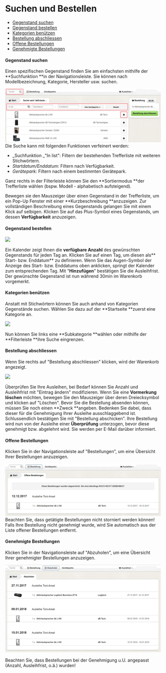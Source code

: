 # Suchen und Bestellen

* [Gegenstand suchen](#gegenstand-suchen)
* [Gegenstand bestellen](#gegenstand-bestellen)
* [Kategorien benützen](#kategorien-benützen)
* [Bestellung abschliessen](#bestellung-abschliessen)
* [Offene Bestellungen](#offene-bestellungen)
* [Genehmigte Bestellungen](#genehmigte-bestellungen)

#### Gegenstand suchen

Einen spezifischen Gegenstand finden Sie am einfachsten mithilfe der **Suchfunktion **in der Navigationsleiste. Sie können nach Modellbezeichnung, Kategorie, Hersteller usw. suchen.

![](/assets/Ausleihen_Suchergebnisse.png)Die Suche kann mit folgenden Funktionen verfeinert werden:

* _Suchfunktion _"In list": Filtern der bestehenden Trefferliste mit weiteren Stichwörtern.
* _Startdatum/Enddatum_: Filtern nach Verfügbarkeit.
* _Gerätepark_: Filtern nach einem bestimmten Gerätepark. 

Ganz rechts in der Filterleiste können Sie den **Sortiermodus **der Trefferliste wählen \(bspw. Modell - alphabetisch aufsteigend\).

Bewegen sie den Mauszeiger über einen Gegenstand in der Trefferliste, um ein Pop-Up Fenster mit einer **Kurzbeschreibung **anzuzeigen. Zur vollständigen Beschreibung eines Gegenstands gelangen Sie mit einem Klick auf selbigen. Klicken Sie auf das Plus-Symbol eines Gegenstands, um dessen **Verfügbarkeit** anzuzeigen.

#### Gegenstand bestellen

![](/assets/Ausleihen_Zur_Bestellung_hinzufügen.png)

Ein Kalender zeigt Ihnen die **verfügbare Anzahl** des gewünschten Gegenstands für jeden Tag an. Klicken Sie auf einen Tag, um diesen als** Start- bzw. Enddatum** zu definieren. Wenn Sie das Augen-Symbol der Anzeige des Start- bzw. Enddatums oben anklicken, springt der Kalender zum entsprechenden Tag. Mit "**Hinzufügen**" bestätigen Sie die Ausleihfrist. Der gewünschte Gegenstand ist nun während 30min im Warenkorb vorgemerkt.

#### Kategorien benützen

Anstatt mit Stichwörtern können Sie auch anhand von Kategorien Gegenstände suchen. Wählen Sie dazu auf der **Startseite **zuerst eine Kategorie an.

![](/assets/Ausleihen_Kategorie_Übersicht.png)

Nun können Sie links eine **Subkategorie **wählen oder mithilfe der **Filterleiste **ihre Suche eingrenzen.

#### Bestellung abschliessen

Wenn Sie rechts auf "Bestellung abschliessen" klicken, wird der Warenkorb angezeigt.

![](/assets/Ausleihen_Bestellübersicht.png)

Überprüfen Sie Ihre Ausleihen, bei Bedarf können Sie Anzahl und Ausleihfrist mit "Eintrag ändern" modifizieren. Wenn Sie eine **Vormerkung löschen** möchten, bewegen Sie den Mauszeiger über deren Dreiecksymbol und klicken auf "Löschen". Bevor Sie die Bestellung absenden können, müssen Sie noch einen **Zweck **angeben. Bedenken Sie dabei, dass dieser für die Genehmigung Ihrer Ausleihe ausschlaggebend ist. Schlussendlich bestätigen Sie mit "Bestellung abschicken". Ihre Bestellung wird nun von der Ausleihe einer **Überprüfung** unterzogen, bevor diese genehmigt bzw. abgelehnt wird. Sie werden per E-Mail darüber informiert.

#### Offene Bestellungen

Klicken Sie in der Navigationsleiste auf "Bestellungen", um eine Übersicht Ihrer Bestellungen anzuzeigen.

![](/assets/Ausleihen_Offene_Bestellungen.png)Beachten Sie, dass getätigte Bestellungen nicht storniert werden können! Falls Ihre Bestellung nicht genehmigt wurde, wird Sie automatisch aus der Liste offener Bestellungen entfernt.

#### Genehmigte Bestellungen

Klicken Sie in der Navigationsleiste auf "Abzuholen", um eine Übersicht Ihrer genehmigter Bestellungen anzuzeigen.

![](/assets/Ausleihen_Genehmigte_Bestellungen.png)

Beachten Sie, dass Bestellungen bei der Genehmigung u.U. angepasst \(Anzahl, Ausleihfrist, o.ä.\) wurden!

